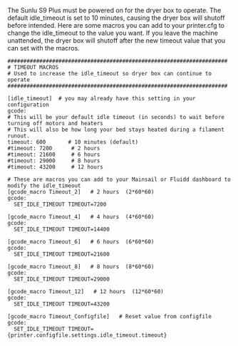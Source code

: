 The Sunlu S9 Plus must be powered on for the dryer box to operate. The default idle_timeout is set to 10 minutes, causing the dryer box will shutoff before intended.  Here are some macros you can add to your printer.cfg to change the idle_timeout to the value you want.  If you leave the machine unattended, the dryer box will shutoff after the new timeout value that you can set with the macros.

```
#####################################################################
# TIMEOUT MACROS
# Used to increase the idle_timeout so dryer box can continue to operate
#####################################################################

[idle_timeout]  # you may already have this setting in your configuration
gcode:
# This will be your default idle timeout (in seconds) to wait before turning off motors and heaters
# This will also be how long your bed stays heated during a filament runout.
timeout: 600       # 10 minutes (default)
#timeout: 7200      # 2 hours
#timeout: 21600     # 6 hours
#timeout: 29000     # 8 hours
#timeout: 43200     # 12 hours

# These are macros you can add to your Mainsail or Fluidd dashboard to modify the idle_timeout
[gcode_macro Timeout_2]   # 2 hours  (2*60*60)
gcode:
  SET_IDLE_TIMEOUT TIMEOUT=7200

[gcode_macro Timeout_4]   # 4 hours  (4*60*60)
gcode:
  SET_IDLE_TIMEOUT TIMEOUT=14400

[gcode_macro Timeout_6]   # 6 hours  (6*60*60)
gcode:
  SET_IDLE_TIMEOUT TIMEOUT=21600

[gcode_macro Timeout_8]   # 8 hours  (8*60*60)
gcode:
  SET_IDLE_TIMEOUT TIMEOUT=29000

[gcode_macro Timeout_12]   # 12 hours  (12*60*60)
gcode:
  SET_IDLE_TIMEOUT TIMEOUT=43200

[gcode_macro Timeout_Configfile]   # Reset value from configfile
gcode:
  SET_IDLE_TIMEOUT TIMEOUT={printer.configfile.settings.idle_timeout.timeout}

```
